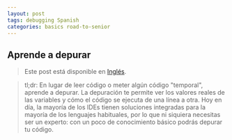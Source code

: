 ```yaml
---
layout: post
tags: debugging Spanish
categories: basics road-to-senior
---
```


## Aprende a depurar

> Este post está disponible en [Inglés](en-learn-to-debug.html).

> tl;dr: En lugar de leer código o meter algún código "temporal", aprende a depurar. La depuración te permite ver los valores reales de las variables y cómo el código se ejecuta de una línea a otra. Hoy en día, la mayoría de los IDEs tienen soluciones integradas para la mayoría de los lenguajes habituales, por lo que ni siquiera necesitas ser un experto: con un poco de conocimiento básico podrás depurar tu código.
